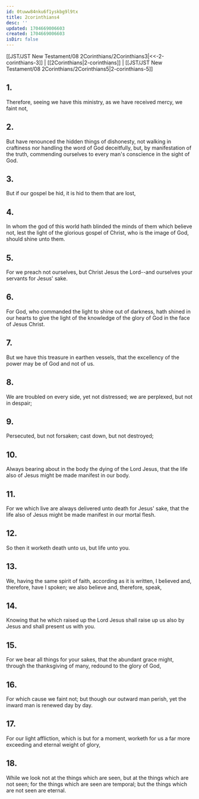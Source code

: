 ```yaml
---
id: 0tuww84nku6f1yskbg9l9tx
title: 2corinthians4
desc: ''
updated: 1704669006603
created: 1704669006603
isDir: false
---
```

[[JST/JST New Testament/08 2Corinthians/2Corinthians3|<<-2-corinthians-3]] | [[2Corinthians|2-corinthians]] | [[JST/JST New Testament/08 2Corinthians/2Corinthians5|2-corinthians-5]]
## 1.
Therefore, seeing we have this ministry, as we have received mercy, we faint not,
## 2.
But have renounced the hidden things of dishonesty, not walking in craftiness nor handling the word of God deceitfully, but, by manifestation of the truth, commending ourselves to every man\'s conscience in the sight of God.
## 3.
But if our gospel be hid, it is hid to them that are lost,
## 4.
In whom the god of this world hath blinded the minds of them which believe not, lest the light of the glorious gospel of Christ, who is the image of God, should shine unto them.
## 5.
For we preach not ourselves, but Christ Jesus the Lord\--and ourselves your servants for Jesus\' sake.
## 6.
For God, who commanded the light to shine out of darkness, hath shined in our hearts to give the light of the knowledge of the glory of God in the face of Jesus Christ.
## 7.
But we have this treasure in earthen vessels, that the excellency of the power may be of God and not of us.
## 8.
We are troubled on every side, yet not distressed; we are perplexed, but not in despair;
## 9.
Persecuted, but not forsaken; cast down, but not destroyed;
## 10.
Always bearing about in the body the dying of the Lord Jesus, that the life also of Jesus might be made manifest in our body.
## 11.
For we which live are always delivered unto death for Jesus\' sake, that the life also of Jesus might be made manifest in our mortal flesh.
## 12.
So then it worketh death unto us, but life unto you.
## 13.
We, having the same spirit of faith, according as it is written, I believed and, therefore, have I spoken; we also believe and, therefore, speak,
## 14.
Knowing that he which raised up the Lord Jesus shall raise up us also by Jesus and shall present us with you.
## 15.
For we bear all things for your sakes, that the abundant grace might, through the thanksgiving of many, redound to the glory of God,
## 16.
For which cause we faint not; but though our outward man perish, yet the inward man is renewed day by day.
## 17.
For our light affliction, which is but for a moment, worketh for us a far more exceeding and eternal weight of glory,
## 18.
While we look not at the things which are seen, but at the things which are not seen; for the things which are seen are temporal; but the things which are not seen are eternal.

